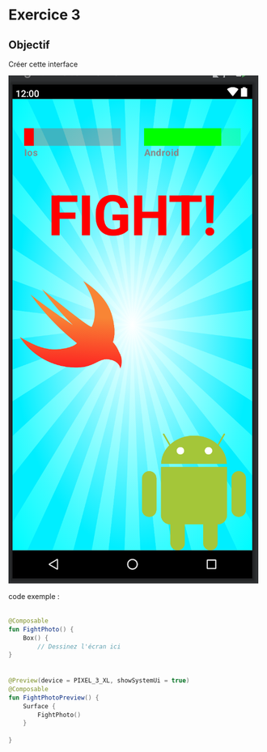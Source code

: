 # Exercice 3

## Objectif

Créer cette interface

![Exemple d'interface](img/fight.png)

code exemple :

```kotlin

@Composable
fun FightPhoto() {
    Box() {
        // Dessinez l'écran ici
}


@Preview(device = PIXEL_3_XL, showSystemUi = true)
@Composable
fun FightPhotoPreview() {
    Surface {
        FightPhoto()
    }

}
```
